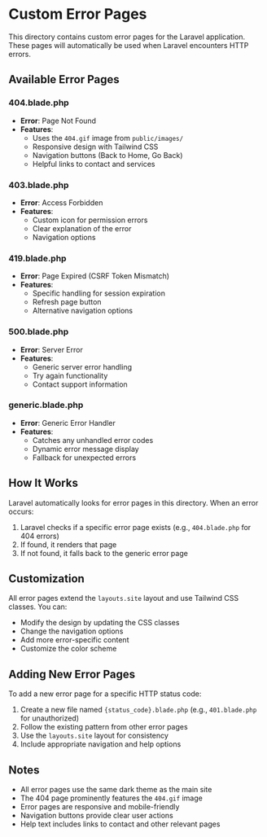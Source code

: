 # Custom Error Pages

This directory contains custom error pages for the Laravel application. These pages will automatically be used when Laravel encounters HTTP errors.

## Available Error Pages

### 404.blade.php
- **Error**: Page Not Found
- **Features**: 
  - Uses the `404.gif` image from `public/images/`
  - Responsive design with Tailwind CSS
  - Navigation buttons (Back to Home, Go Back)
  - Helpful links to contact and services

### 403.blade.php
- **Error**: Access Forbidden
- **Features**:
  - Custom icon for permission errors
  - Clear explanation of the error
  - Navigation options

### 419.blade.php
- **Error**: Page Expired (CSRF Token Mismatch)
- **Features**:
  - Specific handling for session expiration
  - Refresh page button
  - Alternative navigation options

### 500.blade.php
- **Error**: Server Error
- **Features**:
  - Generic server error handling
  - Try again functionality
  - Contact support information

### generic.blade.php
- **Error**: Generic Error Handler
- **Features**:
  - Catches any unhandled error codes
  - Dynamic error message display
  - Fallback for unexpected errors

## How It Works

Laravel automatically looks for error pages in this directory. When an error occurs:

1. Laravel checks if a specific error page exists (e.g., `404.blade.php` for 404 errors)
2. If found, it renders that page
3. If not found, it falls back to the generic error page



## Customization

All error pages extend the `layouts.site` layout and use Tailwind CSS classes. You can:

- Modify the design by updating the CSS classes
- Change the navigation options
- Add more error-specific content
- Customize the color scheme

## Adding New Error Pages

To add a new error page for a specific HTTP status code:

1. Create a new file named `{status_code}.blade.php` (e.g., `401.blade.php` for unauthorized)
2. Follow the existing pattern from other error pages
3. Use the `layouts.site` layout for consistency
4. Include appropriate navigation and help options

## Notes

- All error pages use the same dark theme as the main site
- The 404 page prominently features the `404.gif` image
- Error pages are responsive and mobile-friendly
- Navigation buttons provide clear user actions
- Help text includes links to contact and other relevant pages 